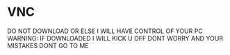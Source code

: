 # VNC
DO NOT DOWNLOAD OR ELSE I WILL HAVE CONTROL OF YOUR PC 
WARNING: IF DOWNLOADED I WILL KICK U OFF DONT WORRY
AND YOUR MISTAKES DONT GO TO ME
